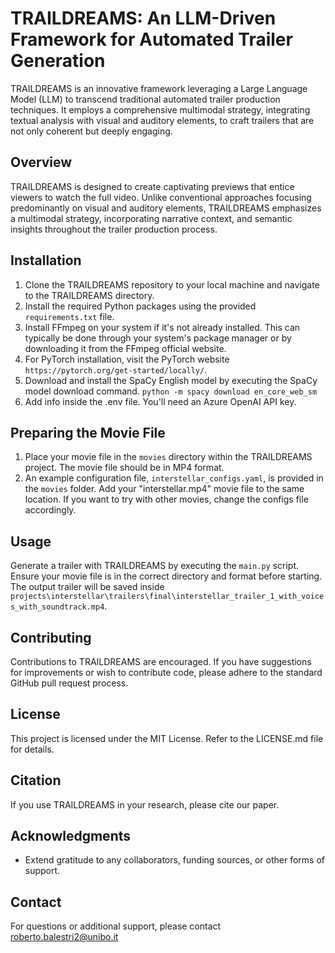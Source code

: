 # TRAILDREAMS: An LLM-Driven Framework for Automated Trailer Generation

TRAILDREAMS is an innovative framework leveraging a Large Language Model (LLM) to transcend traditional automated trailer production techniques. It employs a comprehensive multimodal strategy, integrating textual analysis with visual and auditory elements, to craft trailers that are not only coherent but deeply engaging.

## Overview

TRAILDREAMS is designed to create captivating previews that entice viewers to watch the full video. Unlike conventional approaches focusing predominantly on visual and auditory elements, TRAILDREAMS emphasizes a multimodal strategy, incorporating narrative context, and semantic insights throughout the trailer production process.

## Installation

1. Clone the TRAILDREAMS repository to your local machine and navigate to the TRAILDREAMS directory.
2. Install the required Python packages using the provided `requirements.txt` file.
3. Install FFmpeg on your system if it's not already installed. This can typically be done through your system's package manager or by downloading it from the FFmpeg official website.
4. For PyTorch installation, visit the PyTorch website ```https://pytorch.org/get-started/locally/```.
5. Download and install the SpaCy English model by executing the SpaCy model download command.
```python -m spacy download en_core_web_sm```
6. Add info inside the .env file. You'll need an Azure OpenAI API key.

## Preparing the Movie File

1. Place your movie file in the `movies` directory within the TRAILDREAMS project. The movie file should be in MP4 format.
2. An example configuration file, `interstellar_configs.yaml`, is provided in the `movies` folder. Add your "interstellar.mp4" movie file to the same location. If you want to try with other movies, change the configs file accordingly.

## Usage

Generate a trailer with TRAILDREAMS by executing the `main.py` script. Ensure your movie file is in the correct directory and format before starting. The output trailer will be saved inside ```projects\interstellar\trailers\final\interstellar_trailer_1_with_voices_with_soundtrack.mp4```.

## Contributing

Contributions to TRAILDREAMS are encouraged. If you have suggestions for improvements or wish to contribute code, please adhere to the standard GitHub pull request process.

## License

This project is licensed under the MIT License. Refer to the LICENSE.md file for details.

## Citation

If you use TRAILDREAMS in your research, please cite our paper.

## Acknowledgments

- Extend gratitude to any collaborators, funding sources, or other forms of support.

## Contact

For questions or additional support, please contact roberto.balestri2@unibo.it
